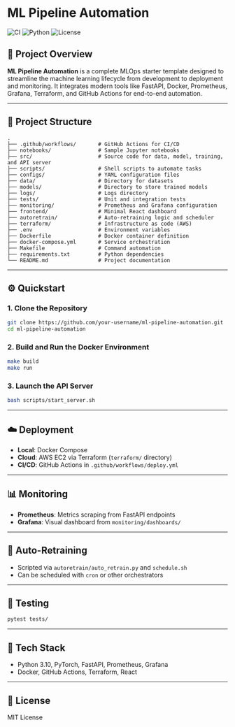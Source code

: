 # ML Pipeline Automation

![CI](https://github.com/your-username/ml-pipeline-automation/actions/workflows/deploy.yml/badge.svg)
![Python](https://img.shields.io/badge/python-3.10-blue.svg)
![License](https://img.shields.io/badge/license-MIT-green.svg)

## 🚀 Project Overview

**ML Pipeline Automation** is a complete MLOps starter template designed to streamline the machine learning lifecycle from development to deployment and monitoring. It integrates modern tools like FastAPI, Docker, Prometheus, Grafana, Terraform, and GitHub Actions for end-to-end automation.

---

## 📁 Project Structure

```
.
├── .github/workflows/       # GitHub Actions for CI/CD
├── notebooks/               # Sample Jupyter notebooks
├── src/                     # Source code for data, model, training, and API server
├── scripts/                 # Shell scripts to automate tasks
├── configs/                 # YAML configuration files
├── data/                    # Directory for datasets
├── models/                  # Directory to store trained models
├── logs/                    # Logs directory
├── tests/                   # Unit and integration tests
├── monitoring/              # Prometheus and Grafana configuration
├── frontend/                # Minimal React dashboard
├── autoretrain/             # Auto-retraining logic and scheduler
├── terraform/               # Infrastructure as code (AWS)
├── .env                     # Environment variables
├── Dockerfile               # Docker container definition
├── docker-compose.yml       # Service orchestration
├── Makefile                 # Command automation
├── requirements.txt         # Python dependencies
└── README.md                # Project documentation
```

---

## ⚙️ Quickstart

### 1. Clone the Repository

```bash
git clone https://github.com/your-username/ml-pipeline-automation.git
cd ml-pipeline-automation
```

### 2. Build and Run the Docker Environment

```bash
make build
make run
```

### 3. Launch the API Server

```bash
bash scripts/start_server.sh
```

---

## ☁️ Deployment

- **Local**: Docker Compose
- **Cloud**: AWS EC2 via Terraform (`terraform/` directory)
- **CI/CD**: GitHub Actions in `.github/workflows/deploy.yml`

---

## 📊 Monitoring

- **Prometheus**: Metrics scraping from FastAPI endpoints
- **Grafana**: Visual dashboard from `monitoring/dashboards/`

---

## 🔄 Auto-Retraining

- Scripted via `autoretrain/auto_retrain.py` and `schedule.sh`
- Can be scheduled with `cron` or other orchestrators

---

## 🧪 Testing

```bash
pytest tests/
```

---

## 🧰 Tech Stack

- Python 3.10, PyTorch, FastAPI, Prometheus, Grafana
- Docker, GitHub Actions, Terraform, React

---

## 📄 License

MIT License
